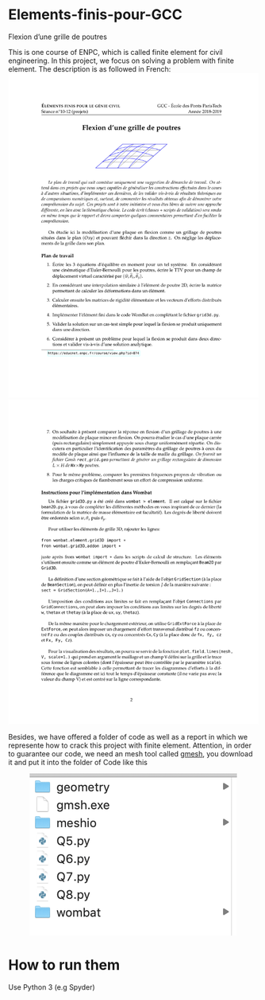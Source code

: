 # Elements-finis-pour-GCC
Flexion d’une grille de poutres

This is one course of ENPC, which is called finite element for civil engineering. In this project, we focus on solving a problem with finite element. The description is as followed in French:
![Image text](https://raw.githubusercontent.com/chaopan95/Elements-finis-pour-GCC/master/img/enonce1.jpg)
![Image text](https://raw.githubusercontent.com/chaopan95/Elements-finis-pour-GCC/master/img/enonce2.jpg)

Besides, we have offered a folder of code as well as a report in which we represente how to crack this project with finite element. Attention, in order to guarantee our code, we need an mesh tool called [gmesh](http://gmsh.info/#Download), you download it and put it into the folder of Code like this


<p align="center"> 
<img src="https://raw.githubusercontent.com/chaopan95/Elements-finis-pour-GCC/master/img/code.png">
</p>

# How to run them
Use Python 3 (e.g Spyder)
